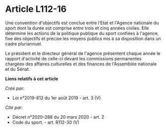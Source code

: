 # Article L112-16

Une convention d'objectifs est conclue entre l'Etat et l'Agence nationale du sport dont la durée est comprise entre trois et
cinq années civiles. Elle détermine les actions de la politique publique du sport confiées à l'agence, fixe des objectifs et
précise les moyens publics mis à sa disposition dans un cadre pluriannuel.

Le président et le directeur général de l'agence présentent chaque année le rapport d'activité de celle-ci devant les
commissions permanentes chargées des affaires culturelles et des finances de l'Assemblée nationale et du Sénat.

**Liens relatifs à cet article**

_Créé par_:

  - Loi n°2019-812 du 1er août 2019 - art. 3 (V)

_Cité par_:

  - Décret n°2020-288 du 20 mars 2020 - art. 2
  - Code du sport. - art. R112-30 (V)
